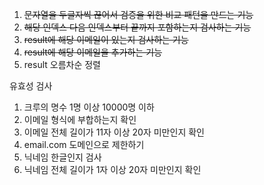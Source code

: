 1. ~~문자열을 두글자씩 끊어서 검증을 위한 비교 패턴을 만드는 기능~~
2. ~~해당 인덱스 다음 인덱스부터 끝까지 포함하는지 검사하는 기능~~
3. ~~result에 해당 이메일이 있는지 검사하는 기능~~
4. ~~result에 해당 이메일을 추가하는 기능~~
5. result 오름차순 정렬

유효성 검사

1. 크루의 명수 1명 이상 10000명 이하
2. 이메일 형식에 부합하는지 확인
3. 이메일 전체 길이가 11자 이상 20자 미만인지 확인
4. email.com 도메인으로 제한하기
5. 닉네임 한글인지 검사
6. 닉네임 전체 길이가 1자 이상 20자 미만인지 확인

